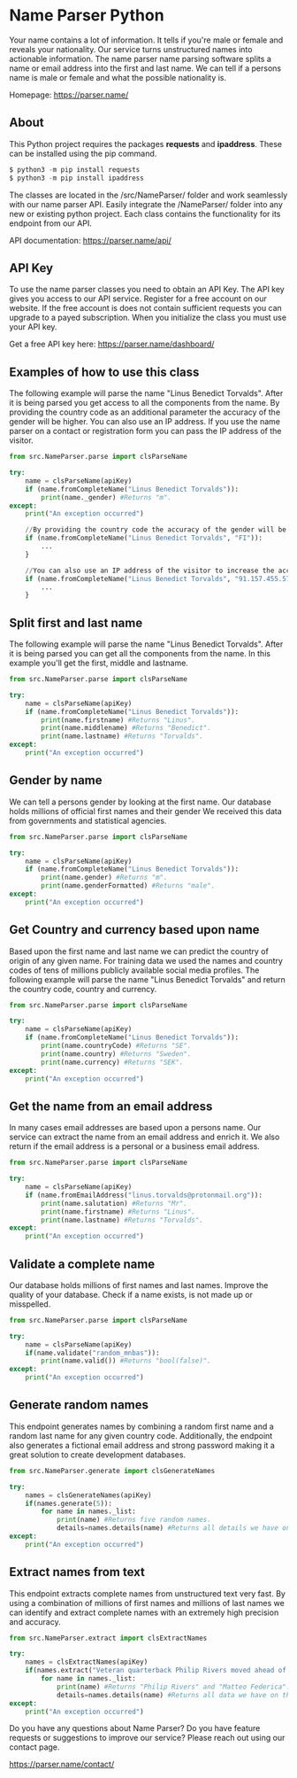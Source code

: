 # Name Parser Python
Your name contains a lot of information.
It tells if you're male or female and reveals your nationality.
Our service turns unstructured names into actionable information.
The name parser name parsing software splits a name or email address into the first and last name.
We can tell if a persons name is male or female and what the possible nationality is.

Homepage: <https://parser.name/>

About
------------
This Python project requires the packages **requests** and **ipaddress**.
These can be installed using the pip command.
```python
$ python3 -m pip install requests
$ python3 -m pip install ipaddress
```
The classes are located in the /src/NameParser/ folder and work seamlessly with our name parser API.
Easily integrate the /NameParser/ folder into any new or existing python project.
Each class contains the functionality for its endpoint from our API.

API documentation: <https://parser.name/api/>

API Key
-----------
To use the name parser classes you need to obtain an API Key.
The API key gives you access to our API service.
Register for a free account on our website.
If the free account is does not contain sufficient requests you can upgrade to a payed subscription.
When you initialize the class you must use your API key.

Get a free API key here: <https://parser.name/dashboard/>

Examples of how to use this class
---------
The following example will parse the name "Linus Benedict Torvalds".
After it is being parsed you get access to all the components from the name.
By providing the country code as an additional parameter the accuracy of the gender will be higher.
You can also use an IP address.
If you use the name parser on a contact or registration form you can pass the IP address of the visitor.
```python
from src.NameParser.parse import clsParseName

try:
    name = clsParseName(apiKey)
    if (name.fromCompleteName("Linus Benedict Torvalds")):
        print(name._gender) #Returns "m".
except:
    print("An exception occurred")
```
```python
    //By providing the country code the accuracy of the gender will be higher. 
    if (name.fromCompleteName("Linus Benedict Torvalds", "FI")):
        ...
    }
```
```python
    //You can also use an IP address of the visitor to increase the accuracy.
    if (name.fromCompleteName("Linus Benedict Torvalds", "91.157.455.57")) {
        ...
    }
```

Split first and last name
---------
The following example will parse the name "Linus Benedict Torvalds".
After it is being parsed you can get all the components from the name.
In this example you'll get the first, middle and lastname.
```python
from src.NameParser.parse import clsParseName

try:
    name = clsParseName(apiKey)
    if (name.fromCompleteName("Linus Benedict Torvalds")):
        print(name.firstname) #Returns "Linus".
        print(name.middlename) #Returns "Benedict".
        print(name.lastname) #Returns "Torvalds".
except:
    print("An exception occurred")
```

Gender by name
---------
We can tell a persons gender by looking at the first name.
Our database holds millions of official first names and their gender
We received this data from governments and statistical agencies.
```python
from src.NameParser.parse import clsParseName

try:
    name = clsParseName(apiKey)
    if (name.fromCompleteName("Linus Benedict Torvalds")):
        print(name.gender) #Returns "m".
        print(name.genderFormatted) #Returns "male".
except:
    print("An exception occurred")
```

Get Country and currency based upon name
---------
Based upon the first name and last name we can predict the country of origin of any given name.
For training data we used the names and country codes of tens of millions publicly available social media profiles.
The following example will parse the name "Linus Benedict Torvalds" and return the country code, country and currency.
```python
from src.NameParser.parse import clsParseName

try:
    name = clsParseName(apiKey)
    if (name.fromCompleteName("Linus Benedict Torvalds")):
        print(name.countryCode) #Returns "SE".
        print(name.country) #Returns "Sweden".
        print(name.currency) #Returns "SEK".
except:
    print("An exception occurred")
```

Get the name from an email address
---------
In many cases email addresses are based upon a persons name.
Our service can extract the name from an email address and enrich it.
We also return if the email address is a personal or a business email address.
```python
from src.NameParser.parse import clsParseName

try:
    name = clsParseName(apiKey)
    if (name.fromEmailAddress("linus.torvalds@protonmail.org")):
        print(name.salutation) #Returns "Mr".
        print(name.firstname) #Returns "Linus".
        print(name.lastname) #Returns "Torvalds".
except:
    print("An exception occurred")
```

Validate a complete name
---------
Our database holds millions of first names and last names.
Improve the quality of your database.
Check if a name exists, is not made up or misspelled.
```python
from src.NameParser.parse import clsParseName

try:
    name = clsParseName(apiKey)
    if(name.validate("random_mnbas")):
        print(name.valid()) #Returns "bool(false)".
except:
    print("An exception occurred")
```

Generate random names
---------
This endpoint generates names by combining a random first name and a random last name for any given country code.
Additionally, the endpoint also generates a fictional email address and strong password making it a great solution to create development databases.
```python
from src.NameParser.generate import clsGenerateNames

try:
    names = clsGenerateNames(apiKey)
    if(names.generate(5)):
        for name in names._list:
            print(name) #Returns five random names.
            details=names.details(name) #Returns all details we have on the generated name.
except:
    print("An exception occurred")
```

Extract names from text
---------
This endpoint extracts complete names from unstructured text very fast.
By using a combination of millions of first names and millions of last names we can identify and extract complete names with an extremely high precision and accuracy.

```python
from src.NameParser.extract import clsExtractNames

try:
    names = clsExtractNames(apiKey)
    if(names.extract("Veteran quarterback Philip Rivers moved ahead of Matteo Federica on the NFL's all-time passing list.")):
        for name in names._list:
            print(name) #Returns "Philip Rivers" and "Matteo Federica".
            details=names.details(name) #Returns all data we have on the extracted name.
except:
    print("An exception occurred")
```

Do you have any questions about Name Parser?
Do you have feature requests or suggestions to improve our service?
Please reach out using our contact page.

<https://parser.name/contact/>